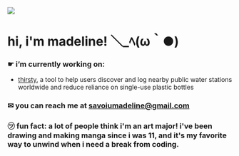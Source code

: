 ![](https://i.pinimg.com/originals/05/2b/98/052b985876840b722d31ed5900cd589c.gif)

# hi, i'm madeline! ＼_ﾍ(ω｀●)

<!-- ### a third year computer science student with a passion for software engineering -->

### ☛ i’m currently working on:
  * [thirsty](https://github.com/msavoiu/thirsty), a tool to help users discover and log nearby public water stations worldwide and reduce reliance on single-use plastic bottles
### ✉ you can reach me at savoiumadeline@gmail.com

### ㋡ fun fact: a lot of people think i'm an art major! i've been drawing and making manga since i was 11, and it's my favorite way to unwind when i need a break from coding.

<!-- [![Top Langs](https://github-readme-stats.vercel.app/api/top-langs/?username=msavoiu)](https://github.com/anuraghazra/github-readme-stats) -->

<!-- ## 🔧 my toolkit:
[![My Languages](https://skillicons.dev/icons?i=python,js,ts,cpp,html,css)](https://skillicons.dev)

[![My Skills](https://skillicons.dev/icons?i=nextjs,prisma,nodejs,react,express,postgres,flask,pytorch,vercel,aws)](https://skillicons.dev) -->

<!---#### 💬 Languages:
![python badge](https://img.shields.io/badge/-Python-3776AB?logo=python&logoColor=white)
![cpp badge](https://img.shields.io/badge/-C++-00599C?logo=cplusplus&logoColor=white)
![javascript badge](https://img.shields.io/badge/-BASH-4EAA25?logo=gnu-bash&logoColor=white)--->

<!---#### 🔧 Tools:
![vscode badge](https://img.shields.io/badge/-VSCode-007ACC?logo=visual%20studio%20code&logoColor=white)
![flask](https://img.shields.io/badge/-Flask-000000?logo=flask&logoColor=white)
![ae](https://img.shields.io/badge/-After%20Effects%20CC-9999FF?logo=adobe%20after%20effects&logoColor=white)
<!---#### 🖥️ Operating Systems:
![windows](https://img.shields.io/badge/-Windows%2010/11-0078D4?logo=windows&logoColor=white)
![ubuntu](https://img.shields.io/badge/-Linux%20(Ubuntu)-E95420?logo=ubuntu&logoColor=white)
![kali](https://img.shields.io/badge/-Linux%20(Kali)-557C94?logo=kali%20linux&logoColor=white)--->
